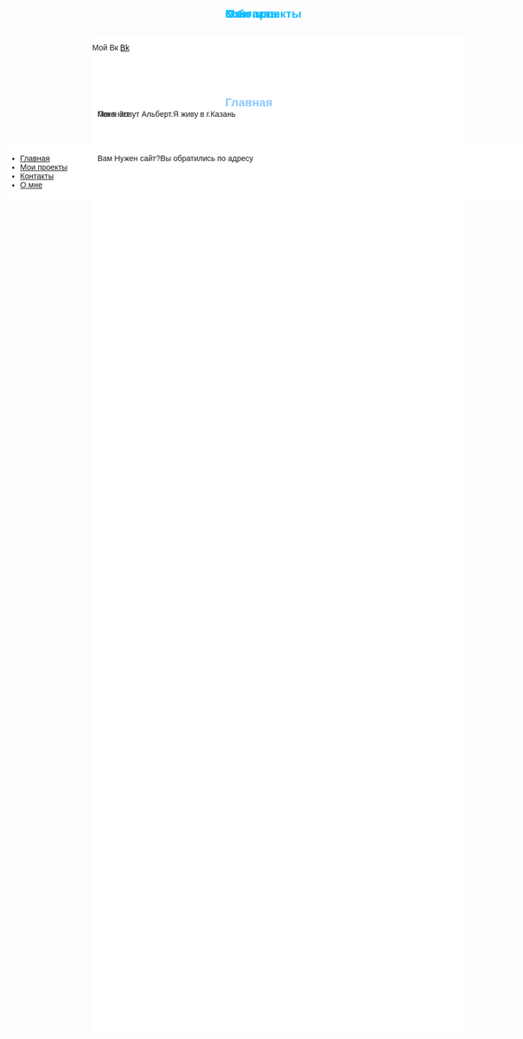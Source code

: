 
<html>
<head>
	<meta charset="utf-8">
	<link rel="stylesheet" type="text/css" href="style.css">
	<title>Сайт Альберта</title>
</head>
<body style="font-family: Helvetica, Arial; ">	
	


<div 
style="
position: absolute;
top: 50vh;
left:3vw;
background: #ffffff;
width: 32vh;
height:10vw;
" 
> 


 <ul class="menu-3">

   <li><a href="#" onclick="document.getElementById('lol').style.display='block';
document.getElementById('kek').style.display='none'
document.getElementById('z1').style.display='none'
document.getElementById('z2').style.display='none'
   ">Главная</a></li>
   <li><a href="#" onclick="document.getElementById('kek').style.display='block';
document.getElementById('lol').style.display='none'
document.getElementById('z1').style.display='none'
document.getElementById('z2').style.display='none'
   ">Мои проекты</a></li>
   <li><a href="#" onclick="document.getElementById('z1').style.display='block';
document.getElementById('lol').style.display='none'
document.getElementById('kek').style.display='none'
document.getElementById('z2').style.display='none'
   ">Контакты</a></li>
   <li><a href="#" onclick="document.getElementById('z2').style.display='block';
document.getElementById('kek').style.display='none'
document.getElementById('z1').style.display='none'
document.getElementById('lol').style.display='none'
   ">О мне</a></li>


<div style="
position: absolute;
top: -5vh;
left:16vw;
width:70vw;
height:45vh;
background-color: #fff;
">
<h2 id="lol" style="
color: #8ac8ff;
position: absolute;
left: 25vw;
top: 2vh;
"> Главная</h2>

<p id="lol"  
style="
position: absolute;
top: 5vh;
left:1vw;
">Вам Нужен сайт?Вы обратились по адресу </p> 
<h2 id="kek" style="
position: absolute;
top: -2vh;
left:25vw;
color:#14bdff;
">Мои проекты</h2>
<p id="kek" style="
position: absolute;
top: 3vh;
left:1vw;">Пока нет</p> 
<h2 id="z1" style="
position: absolute;
top: -2vh;
left:25vw;
color:#14bdff;
">Контакты</h2>
<p id="z1">Мой Вк <a href="https://vk.com/id215127522" style="
color: #000;
">Bk</a></p>
<h2 id="z2" style="
position: absolute;
top: -2vh;
left:25vw;
color:#14bdff;
">О бо мне</h2>
<p id="z2" style="
position: absolute;
top: 3vh;
left:1vw;
">Меня Зовут Альберт.Я живу в г.Казань</p>
</div>

